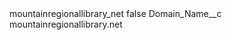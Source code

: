 <?xml version="1.0" encoding="UTF-8"?>
<CustomMetadata xmlns="http://soap.sforce.com/2006/04/metadata" xmlns:xsi="http://www.w3.org/2001/XMLSchema-instance" xmlns:xsd="http://www.w3.org/2001/XMLSchema">
    <label>mountainregionallibrary_net</label>
    <protected>false</protected>
    <values>
        <field>Domain_Name__c</field>
        <value xsi:type="xsd:string">mountainregionallibrary.net</value>
    </values>
</CustomMetadata>
